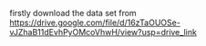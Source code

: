 firstly download the data set from https://drive.google.com/file/d/16zTaOUOSe-vJZhaB11dEvhPyOMcoVhwH/view?usp=drive_link
